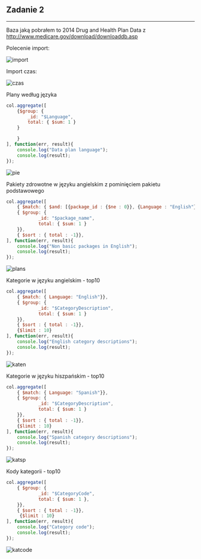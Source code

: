 ## Zadanie 2

___

Baza jaką pobrałem to 2014 Drug and Health Plan Data z http://www.medicare.gov/download/downloaddb.asp


Polecenie import:

![import](https://github.com/KLamkiewicz/NoSql/blob/master/Images/importhospital.png)

Import czas:

![czas](https://github.com/KLamkiewicz/NoSql/blob/master/Images/hospimporttime.png)



Plany według języka

```javascript
col.aggregate([
	{$group: {
		_id: "$Language",
		total: { $sum: 1 }
	}

	}
], function(err, result){
	console.log("Data plan language");
	console.log(result);
});
```

![pie](https://github.com/KLamkiewicz/NoSql/blob/master/Images/wykresy/dataplanlanguage.png)

Pakiety zdrowotne w języku angielskim z pominięciem pakietu podstawowego

```javascript
col.aggregate([
	{ $match: { $and: [{package_id : {$ne : 0}}, {Language : "English"}]}},
	{ $group: {
			_id: "$package_name",
			total: { $sum: 1 }
	}},
	{ $sort : { total : -1}},
], function(err, result){
	console.log("Non basic packages in English");
	console.log(result);
});
```

![plans](https://github.com/KLamkiewicz/NoSql/blob/master/Images/wykresy/englishpacketswithoutbasic.png)

Kategorie w języku angielskim - top10

```javascript
col.aggregate([
	{ $match: { Language: "English"}},
	{ $group: {
			_id: "$CategoryDescription",
			total: { $sum: 1 }
	}},
	{ $sort : { total : -1}},
	{$limit : 10}
], function(err, result){
	console.log("English category descriptions");
	console.log(result);
});
```

![katen](https://github.com/KLamkiewicz/NoSql/blob/master/Images/wykresy/englishdescriptions.png)

Kategorie w języku hiszpańskim - top10

```javascript
col.aggregate([
	{ $match: { Language: "Spanish"}},
	{ $group: {
			_id: "$CategoryDescription",
			total: { $sum: 1 }
	}},
	{ $sort : { total : -1}},
	{$limit : 10}
], function(err, result){
	console.log("Spanish category descriptions");
	console.log(result);
});
```

![katsp](https://github.com/KLamkiewicz/NoSql/blob/master/Images/wykresy/spanishdescriptions.png)


Kody kategorii - top10
```javascript
col.aggregate([
	{ $group: {
			_id: "$CategoryCode",
			total: { $sum: 1 },
	}},
	{ $sort : { total : -1}},
	 {$limit : 10}
], function(err, result){
	console.log("Category code");
	console.log(result);
});
```

![katcode](https://github.com/KLamkiewicz/NoSql/blob/master/Images/wykresy/categorycodetop.png)





